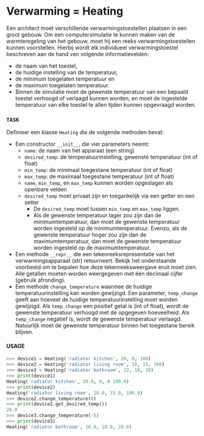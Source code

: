 # Verwarming = Heating

Een architect moet verschillende verwarmingstoestellen plaatsen in een groot gebouw. Om een computersimulatie te kunnen maken van de warmteregeling van het gebouw, moet hij een reeks verwarmingstoestellen kunnen voorstellen. Hierbij wordt elk individueel verwarmingstoestel beschreven aan de hand van volgende informatievelden: 
* de naam van het toestel,
* de huidige instelling van de temperatuur,
* de minimum toegelaten temperatuur en
* de maximum toegelaten temperatuur.
* Binnen de simulatie moet de gewenste temperatuur van een bepaald toestel verhoogd of verlaagd kunnen worden, en moet de  ingestelde temperatuur van elke toestel te allen tijden kunnen opgevraagd worden.


### `TASK`
Definieer een klasse `Heating` die de volgende methoden bevat:

* Een constructor `__init__`, die vier parameters neemt:
  * `name`: de naam van het apparaat (een string)
  * `desired_temp`: de temperatuurinstelling, gewenste temperatuur (int of float)
  * `min_temp`: de minimaal toegestane temperatuur (int of float)
  * `max_temp`: de maximaal toegestane temperatuur (int of float)
  * `name`, `min_temp`, en `max_temp` kunnen worden opgeslagen als openbare velden
  * `desired_temp` moet privaat zijn en toegankelijk via een getter en een setter
    * De `desired_temp` moet tussen `min_temp` en `max_temp` liggen.
    * Als de gewenste temperatuur lager zou zijn dan de minimumtemperatuur, dan moet de gewenste temperatuur worden ingesteld op de minimumtemperatuur. Evenzo, als de gewenste temperatuur hoger zou zijn dan de maximumtemperatuur, dan moet de gewenste temperatuur worden ingesteld op de maximumtemperatuur.
* Een methode `__repr__` die een tekenreeksrepresentatie van het verwarmingsapparaat (str) retourneert. Bekijk het onderstaande voorbeeld om te bepalen hoe deze tekenreeksweergave eruit moet zien. Alle getallen moeten worden weergegeven met één decimaal cijfer (gebruik afronding).
* Een methode `change_temperature` waarmee de huidige temperatuurinstelling kan worden gewijzigd. Een parameter, `temp_change` geeft aan hoeveel de huidige temperatuurinstelling moet worden gewijzigd. Als `temp_change` een positief getal is (int of float), wordt de gewenste temperatuur verhoogd met de opgegeven hoeveelheid. Als `temp_change` negatief is, wordt de gewenste temperatuur verlaagd. Natuurlijk moet de gewenste temperatuur binnen het toegestane bereik blijven.


#### USAGE
```python
>>> device1 = Heating('radiator kitchen', 20, 0, 100)
>>> device2 = Heating('radiator living room', 18, 15, 100)
>>> device3 = Heating('radiator bathroom', 22, 18, 28)
>>> print(device1)
Heating('radiator kitchen', 20.0, 0,.0 100.0)
>>> print(device2)
Heating('radiator living room', 18.0, 15.0, 100.0)
>>> device2.change_temperature(8)
>>> print(device2.get_desired_temp())
26.0
>>> device3.change_temperature(-5)
>>> print(device3)
Heating('radiator bathroom', 18.0, 18.0, 28.0)
```
